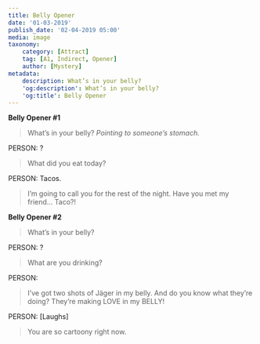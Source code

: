```yaml
---
title: Belly Opener
date: '01-03-2019'
publish_date: '02-04-2019 05:00'
media: image
taxonomy:
    category: [Attract]
    tag: [A1, Indirect, Opener]
    author: [Mystery]
metadata:
    description: What’s in your belly?
    'og:description': What’s in your belly?
    'og:title': Belly Opener
---
```


**Belly Opener #1**
> What’s in your belly? _Pointing to someone’s stomach._

PERSON: ?

> What did you eat today?

PERSON: Tacos.

> I’m going to call you <Taco> for the rest of the night. Have you met my friend... Taco?!

**Belly Opener #2**
> What’s in your belly?

PERSON: ?

> What are you drinking?

PERSON: <Drink>

> I’ve got two shots of Jäger in my belly. And do you know what they’re doing? They’re making LOVE in my BELLY!

PERSON: [Laughs]

> You are so cartoony right now.